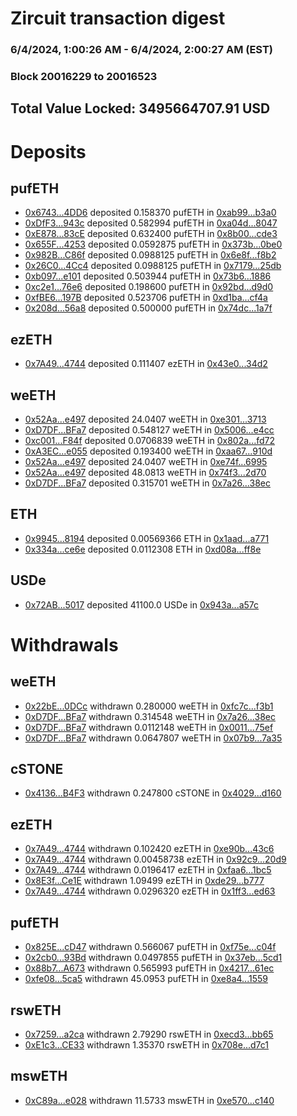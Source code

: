 # Zircuit transaction digest
### 6/4/2024, 1:00:26 AM - 6/4/2024, 2:00:27 AM (EST)
### Block 20016229 to 20016523

## Total Value Locked: 3495664707.91 USD

# Deposits
## pufETH
- [0x6743...4DD6](https://etherscan.io/address/0x6743c4C4f335386C3d73543C2b4A447b22264DD6) deposited 0.158370 pufETH in [0xab99...b3a0](https://etherscan.io/tx/0x6743c4C4f335386C3d73543C2b4A447b22264DD6)
- [0xDfF3...943c](https://etherscan.io/address/0xDfF3bCeCe34C1AFd63FbbaBc271CBbCcD733943c) deposited 0.582994 pufETH in [0xa04d...8047](https://etherscan.io/tx/0xDfF3bCeCe34C1AFd63FbbaBc271CBbCcD733943c)
- [0xE878...83cE](https://etherscan.io/address/0xE878E1fb64df0C08Dd1f764aE3b1C9e9FDd283cE) deposited 0.632400 pufETH in [0x8b00...cde3](https://etherscan.io/tx/0xE878E1fb64df0C08Dd1f764aE3b1C9e9FDd283cE)
- [0x655F...4253](https://etherscan.io/address/0x655FD8AD20A2B012Fa06FB0076289F6D122F4253) deposited 0.0592875 pufETH in [0x373b...0be0](https://etherscan.io/tx/0x655FD8AD20A2B012Fa06FB0076289F6D122F4253)
- [0x982B...C86f](https://etherscan.io/address/0x982BC3813d467223AB4697319B010Ed47953C86f) deposited 0.0988125 pufETH in [0x6e8f...f8b2](https://etherscan.io/tx/0x982BC3813d467223AB4697319B010Ed47953C86f)
- [0x26C0...4Cc4](https://etherscan.io/address/0x26C065835FB4Da06f92A374208F38B61184C4Cc4) deposited 0.0988125 pufETH in [0x7179...25db](https://etherscan.io/tx/0x26C065835FB4Da06f92A374208F38B61184C4Cc4)
- [0xb097...e101](https://etherscan.io/address/0xb0972aD3a559a7F8091fb61D829Ee6B3c710e101) deposited 0.503944 pufETH in [0x73b6...1886](https://etherscan.io/tx/0xb0972aD3a559a7F8091fb61D829Ee6B3c710e101)
- [0xc2e1...76e6](https://etherscan.io/address/0xc2e17630e9Ec6A69835a4b6344E873b8CF6776e6) deposited 0.198600 pufETH in [0x92bd...d9d0](https://etherscan.io/tx/0xc2e17630e9Ec6A69835a4b6344E873b8CF6776e6)
- [0xfBE6...197B](https://etherscan.io/address/0xfBE65c4F465685Dde2910De29E6D5D6c9A18197B) deposited 0.523706 pufETH in [0xd1ba...cf4a](https://etherscan.io/tx/0xfBE65c4F465685Dde2910De29E6D5D6c9A18197B)
- [0x208d...56a8](https://etherscan.io/address/0x208d3552d783Baf6b6af7C3DDdD215c14E8056a8) deposited 0.500000 pufETH in [0x74dc...1a7f](https://etherscan.io/tx/0x208d3552d783Baf6b6af7C3DDdD215c14E8056a8)
## ezETH
- [0x7A49...4744](https://etherscan.io/address/0x7A493Be5c2ce014cD049Bf178a1ac0Db1B434744) deposited 0.111407 ezETH in [0x43e0...34d2](https://etherscan.io/tx/0x7A493Be5c2ce014cD049Bf178a1ac0Db1B434744)
## weETH
- [0x52Aa...e497](https://etherscan.io/address/0x52Aa899454998Be5b000Ad077a46Bbe360F4e497) deposited 24.0407 weETH in [0xe301...3713](https://etherscan.io/tx/0x52Aa899454998Be5b000Ad077a46Bbe360F4e497)
- [0xD7DF...BFa7](https://etherscan.io/address/0xD7DF7E085214743530afF339aFC420c7c720BFa7) deposited 0.548127 weETH in [0x5006...e4cc](https://etherscan.io/tx/0xD7DF7E085214743530afF339aFC420c7c720BFa7)
- [0xc001...F84f](https://etherscan.io/address/0xc0014B004fe132C07e3Ae9F2532491ce9187F84f) deposited 0.0706839 weETH in [0x802a...fd72](https://etherscan.io/tx/0xc0014B004fe132C07e3Ae9F2532491ce9187F84f)
- [0xA3EC...e055](https://etherscan.io/address/0xA3EC2A277d5dC52Ee61532ABE67fD4887a58e055) deposited 0.193400 weETH in [0xaa67...910d](https://etherscan.io/tx/0xA3EC2A277d5dC52Ee61532ABE67fD4887a58e055)
- [0x52Aa...e497](https://etherscan.io/address/0x52Aa899454998Be5b000Ad077a46Bbe360F4e497) deposited 24.0407 weETH in [0xe74f...6995](https://etherscan.io/tx/0x52Aa899454998Be5b000Ad077a46Bbe360F4e497)
- [0x52Aa...e497](https://etherscan.io/address/0x52Aa899454998Be5b000Ad077a46Bbe360F4e497) deposited 48.0813 weETH in [0x74f3...2d70](https://etherscan.io/tx/0x52Aa899454998Be5b000Ad077a46Bbe360F4e497)
- [0xD7DF...BFa7](https://etherscan.io/address/0xD7DF7E085214743530afF339aFC420c7c720BFa7) deposited 0.315701 weETH in [0x7a26...38ec](https://etherscan.io/tx/0xD7DF7E085214743530afF339aFC420c7c720BFa7)
## ETH
- [0x9945...8194](https://etherscan.io/address/0x99457b1E479E256B6d8a49A83Eb673B8B5718194) deposited 0.00569366 ETH in [0x1aad...a771](https://etherscan.io/tx/0x99457b1E479E256B6d8a49A83Eb673B8B5718194)
- [0x334a...ce6e](https://etherscan.io/address/0x334a46a6a166f3FA743058F6E7F9A5a3F953ce6e) deposited 0.0112308 ETH in [0xd08a...ff8e](https://etherscan.io/tx/0x334a46a6a166f3FA743058F6E7F9A5a3F953ce6e)
## USDe
- [0x72AB...5017](https://etherscan.io/address/0x72AB85f00f760226395900c9b4B087DB8b735017) deposited 41100.0 USDe in [0x943a...a57c](https://etherscan.io/tx/0x72AB85f00f760226395900c9b4B087DB8b735017)
# Withdrawals
## weETH
- [0x22bE...0DCc](https://etherscan.io/address/0x22bE04A8972Ae036cBC111B49712e1d8E2dB0DCc) withdrawn 0.280000 weETH in [0xfc7c...f3b1](https://etherscan.io/tx/0x22bE04A8972Ae036cBC111B49712e1d8E2dB0DCc)
- [0xD7DF...BFa7](https://etherscan.io/address/0xD7DF7E085214743530afF339aFC420c7c720BFa7) withdrawn 0.314548 weETH in [0x7a26...38ec](https://etherscan.io/tx/0xD7DF7E085214743530afF339aFC420c7c720BFa7)
- [0xD7DF...BFa7](https://etherscan.io/address/0xD7DF7E085214743530afF339aFC420c7c720BFa7) withdrawn 0.0112148 weETH in [0x0011...75ef](https://etherscan.io/tx/0xD7DF7E085214743530afF339aFC420c7c720BFa7)
- [0xD7DF...BFa7](https://etherscan.io/address/0xD7DF7E085214743530afF339aFC420c7c720BFa7) withdrawn 0.0647807 weETH in [0x07b9...7a35](https://etherscan.io/tx/0xD7DF7E085214743530afF339aFC420c7c720BFa7)
## cSTONE
- [0x4136...B4F3](https://etherscan.io/address/0x4136148E6253E121C175Dc42218110a79C36B4F3) withdrawn 0.247800 cSTONE in [0x4029...d160](https://etherscan.io/tx/0x4136148E6253E121C175Dc42218110a79C36B4F3)
## ezETH
- [0x7A49...4744](https://etherscan.io/address/0x7A493Be5c2ce014cD049Bf178a1ac0Db1B434744) withdrawn 0.102420 ezETH in [0xe90b...43c6](https://etherscan.io/tx/0x7A493Be5c2ce014cD049Bf178a1ac0Db1B434744)
- [0x7A49...4744](https://etherscan.io/address/0x7A493Be5c2ce014cD049Bf178a1ac0Db1B434744) withdrawn 0.00458738 ezETH in [0x92c9...20d9](https://etherscan.io/tx/0x7A493Be5c2ce014cD049Bf178a1ac0Db1B434744)
- [0x7A49...4744](https://etherscan.io/address/0x7A493Be5c2ce014cD049Bf178a1ac0Db1B434744) withdrawn 0.0196417 ezETH in [0xfaa6...1bc5](https://etherscan.io/tx/0x7A493Be5c2ce014cD049Bf178a1ac0Db1B434744)
- [0x8E3f...Ce1E](https://etherscan.io/address/0x8E3ff189928A2D301f53fABC4e9b05a5A267Ce1E) withdrawn 1.09499 ezETH in [0xde29...b777](https://etherscan.io/tx/0x8E3ff189928A2D301f53fABC4e9b05a5A267Ce1E)
- [0x7A49...4744](https://etherscan.io/address/0x7A493Be5c2ce014cD049Bf178a1ac0Db1B434744) withdrawn 0.0296320 ezETH in [0x1ff3...ed63](https://etherscan.io/tx/0x7A493Be5c2ce014cD049Bf178a1ac0Db1B434744)
## pufETH
- [0x825E...cD47](https://etherscan.io/address/0x825E65dEcE187A6Aee615104b8970d51504EcD47) withdrawn 0.566067 pufETH in [0xf75e...c04f](https://etherscan.io/tx/0x825E65dEcE187A6Aee615104b8970d51504EcD47)
- [0x2cb0...93Bd](https://etherscan.io/address/0x2cb013653A6f4a69ca13083463661273079393Bd) withdrawn 0.0497855 pufETH in [0x37eb...5cd1](https://etherscan.io/tx/0x2cb013653A6f4a69ca13083463661273079393Bd)
- [0x88b7...A673](https://etherscan.io/address/0x88b709eb19786d651D5506af0342eBe2dDCFA673) withdrawn 0.565993 pufETH in [0x4217...61ec](https://etherscan.io/tx/0x88b709eb19786d651D5506af0342eBe2dDCFA673)
- [0xfe08...5ca5](https://etherscan.io/address/0xfe08d06A422992ab8eb3dBcD1475f39c8d595ca5) withdrawn 45.0953 pufETH in [0xe8a4...1559](https://etherscan.io/tx/0xfe08d06A422992ab8eb3dBcD1475f39c8d595ca5)
## rswETH
- [0x7259...a2ca](https://etherscan.io/address/0x72597dE06E58Ad98C6F66c6cD8FAb1dD9F73a2ca) withdrawn 2.79290 rswETH in [0xecd3...bb65](https://etherscan.io/tx/0x72597dE06E58Ad98C6F66c6cD8FAb1dD9F73a2ca)
- [0xE1c3...CE33](https://etherscan.io/address/0xE1c377A95280729b0c51c88206A077544316CE33) withdrawn 1.35370 rswETH in [0x708e...d7c1](https://etherscan.io/tx/0xE1c377A95280729b0c51c88206A077544316CE33)
## mswETH
- [0xC89a...e028](https://etherscan.io/address/0xC89a761d1A596e41D8FFfe2A79cDA93CF6dCe028) withdrawn 11.5733 mswETH in [0xe570...c140](https://etherscan.io/tx/0xC89a761d1A596e41D8FFfe2A79cDA93CF6dCe028)

